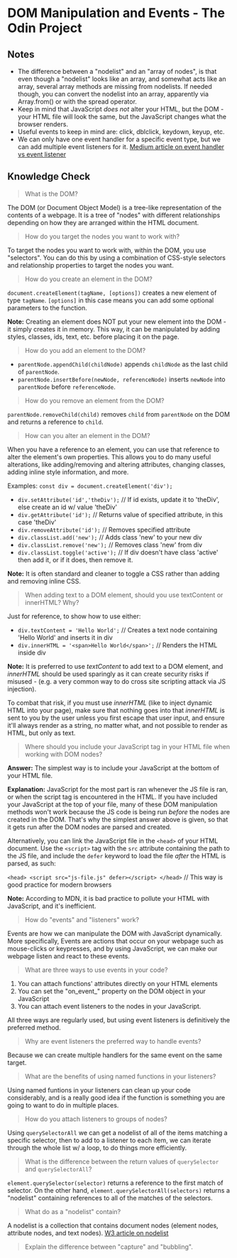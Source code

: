 # DOM Manipulation and Events - The Odin Project

## Notes
- The difference between a "nodelist" and an "array of nodes", is that even though a "nodelist" looks like an array, and somewhat acts like an array, several array methods are missing from nodelists. If needed though, you can convert the nodelist into an array, apparently via Array.from() or with the spread operator.
- Keep in mind that JavaScript *does not* alter your HTML, but the DOM - your HTML file will look the same, but the JavaScript changes what the browser renders.
- Useful events to keep in mind are: click, dblclick, keydown, keyup, etc.
- We can only have one event handler for a specific event type, but we can add multiple event listeners for it. [Medium article on event handler vs event listener](https://medium.com/geekculture/event-handlers-vs-event-listeners-in-javascript-b4086b8040b0)

## Knowledge Check
> What is the DOM?

The DOM (or Document Object Model) is a tree-like representation of the contents of a webpage. It is a tree of "nodes" with different relationships depending on how they are arranged within the HTML document.

> How do you target the nodes you want to work with?

To target the nodes you want to work with, within the DOM, you use "selectors". You can do this by using a combination of CSS-style selectors and relationship properties to target the nodes you want.

> How do you create an element in the DOM?

`document.createElement(tagName, [options])` creates a new element of type `tagName`. `[options]` in this case means you can add some optional parameters to the function.

**Note:** Creating an element does NOT put your new element into the DOM - it simply creates it in memory. This way, it can be manipulated by adding styles, classes, ids, text, etc. before placing it on the page.

> How do you add an element to the DOM?

- `parentNode.appendChild(childNode)` appends `childNode` as the last child of `parentNode`.
- `parentNode.insertBefore(newNode, referenceNode)` inserts `newNode` into `parentNode` before `referenceNode`.

> How do you remove an element from the DOM?

`parentNode.removeChild(child)` removes `child` from `parentNode` on the DOM and returns a reference to `child`.

> How can you alter an element in the DOM?

When you have a reference to an element, you can use that reference to alter the element's own properties. This allows you to do many useful alterations, like adding/removing and altering attributes, changing classes, adding inline style information, and more.

Examples:
`const div = document.createElement('div');`
- `div.setAttribute('id','theDiv');` // If id exists, update it to 'theDiv', else create an id w/ value 'theDiv'
- `div.getAttribute('id');` // Returns value of specified attribute, in this case 'theDiv'
- `div.removeAttribute('id');` // Removes specified attribute
- `div.classList.add('new');` // Adds class 'new' to your new div
- `div.classList.remove('new');` // Removes class 'new' from div
- `div.classList.toggle('active');` // If div doesn't have class 'active' then add it, or if it does, then remove it.

**Note:** It is often standard and cleaner to toggle a CSS rather than adding and removing inline CSS.

> When adding text to a DOM element, should you use textContent or innerHTML? Why?

Just for reference, to show how to use either:
- `div.textContent = 'Hello World';` // Creates a text node containing 'Hello World' and inserts it in div
- `div.innerHTML = '<span>Hello World</span>';` // Renders the HTML inside div

**Note:** It is preferred to use *textContent* to add text to a DOM element, and *innerHTML* should be used sparingly as it can create security risks if misused - (e.g. a very common way to do cross site scripting attack via JS injection).

To combat that risk, if you must use *innerHTML* (like to inject dynamic HTML into your page), make sure that nothing goes into that *innerHTML* is sent to you by the user unless you first escape that user input, and ensure it'll always render as a string, no matter what, and not possible to render as HTML, but only as text.

> Where should you include your JavaScript tag in your HTML file when working with DOM nodes?

**Answer:** The simplest way is to include your JavaScript at the bottom of your HTML file.

**Explanation:** JavaScript for the most part is ran whenever the JS file is ran, or when the script tag is encountered in the HTML. If you have included your JavaScript at the top of your file, many of these DOM manipulation methods won't work because the JS code is being run *before* the nodes are created in the DOM. That's why the simplest answer above is given, so that it gets run after the DOM nodes are parsed and created.

Alternatively, you can link the JavaScript file in the `<head>` of your HTML document. Use the `<script>` tag with the `src` attribute containing the path to the JS file, and include the `defer` keyword to load the file *after* the HTML is parsed, as such:

`<head> <script src="js-file.js" defer></script> </head>` // This way is good practice for modern browsers

**Note:** According to MDN, it is bad practice to pollute your HTML with JavaScript, and it's inefficient.

> How do "events" and "listeners" work?

Events are how we can manipulate the DOM with JavaScript dynamically. More specifically, Events are actions that occur on your webpage such as mouse-clicks or keypresses, and by using JavaScript, we can make our webpage listen and react to these events.

> What are three ways to use events in your code?

1. You can attach functions' attributes directly on your HTML elements
2. You can set the "on_event_" property on the DOM object in your JavaScript
3. You can attach event listeners to the nodes in your JavaScript.

All three ways are regularly used, but using event listeners is definitively the preferred method.

> Why are event listeners the preferred way to handle events?

Because we can create multiple handlers for the same event on the same target.

> What are the benefits of using named functions in your listeners?

Using named funtions in your listeners can clean up your code considerably, and is a really good idea if the function is something you are going to want to do in multiple places.

> How do you attach listeners to groups of nodes?

Using `querySelectorAll` we can get a nodelist of all of the items matching a specific selector, then to add to a listener to each item, we can iterate through the whole list w/ a loop, to do things more efficiently.

> What is the difference between the return values of `querySelector` and `querySelectorAll`?

`element.querySelector(selector)` returns a reference to the first match of selector. On the other hand, `element.querySelectorAll(selectors)` returns a "nodelist" containing references to all of the matches of the selectors.

> What do as a "nodelist" contain?

A nodelist is a collection that contains document nodes (element nodes, attribute nodes, and text nodes).
[W3 article on nodelist](https://www.w3schools.com/js/js_htmldom_nodelist.asp#:~:text=A%20NodeList%20is%20a%20collection,is%20always%20a%20live%20collection.)

> Explain the difference between "capture" and "bubbling".